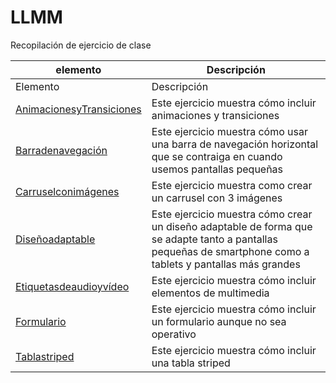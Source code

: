# LLMM
Recopilación de ejercicio de clase


    
elemento | Descripción
-------- | -----------
Elemento | Descripción
[AnimacionesyTransiciones](/Bootstrap/Animaciones%20y%20transiciones.html) | Este ejercicio muestra cómo incluir animaciones y transiciones
[Barradenavegación](/Bootstrap/Barra%20de%20navegación.html) | Este ejercicio muestra cómo usar una barra de navegación  horizontal que se contraiga en cuando usemos pantallas pequeñas
[Carruselconimágenes](/Bootstrap/Carrusel%20con%20imágenes.html) | Este ejercicio muestra como crear un carrusel con 3 imágenes
[Diseñoadaptable](/Bootstrap/Diseño%20adaptable.html) | Este ejercicio muestra cómo crear un diseño adaptable de forma que se adapte tanto a pantallas pequeñas de smartphone como a tablets y pantallas más grandes
[Etiquetasdeaudioyvídeo](/Bootstrap/Etiquetas%20de%20audio%20y%20video.html) | Este ejercicio muestra cómo incluir elementos de multimedia
[Formulario](/Bootstrap/Formulario.html) | Este ejercicio muestra cómo incluir un formulario aunque no sea operativo
[Tablastriped](/Bootstrap/Tabla%20striped.html) | Este ejercicio muestra cómo incluir una tabla striped

